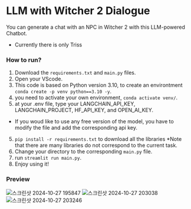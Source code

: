 # LLM with Witcher 2 Dialogue

You can generate a chat with an NPC in Witcher 2 with this LLM-powered Chatbot.

* Currently there is only Triss

### How to run?

1. Download the `requirements.txt` and `main.py` files.
2. Open your VScode.
3. This code is based on Python version 3.10, to create an environtment `conda create -p venv python==3.10 -y`.
4. you need to activate your own environment, `conda activate venv/`.
5. at your .env file, type your LANGCHAIN_API_KEY, LANGCHAIN_PROJECT, HF_API_KEY, and OPEN_AI_KEY.
* If you woud like to use any free version of the model, you have to modify the file and add the corresponding api key.
5. `pip install -r requirements.txt` to download all the libraries *Note that there are many libraries do not correspond to the current task.
6. Change your directory to the corresponding `main.py` file.
7. run `streamlit run main.py`.
8. Enjoy using it!


### Preview
![스크린샷 2024-10-27 195847](https://github.com/user-attachments/assets/08042061-3db1-4e2c-bf21-29b8070d79c7)
![스크린샷 2024-10-27 203038](https://github.com/user-attachments/assets/729e3027-83af-4a30-99b0-0cd6d1da72cc)
![스크린샷 2024-10-27 203246](https://github.com/user-attachments/assets/d870db95-6676-4361-91b7-3ac0aa907537)
